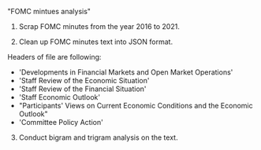"FOMC mintues analysis"

1. Scrap FOMC minutes from the year 2016 to 2021.

2. Clean up FOMC minutes text into JSON format. 

Headers of file are following:

- 'Developments in Financial Markets and Open Market Operations'
- 'Staff Review of the Economic Situation'
- 'Staff Review of the Financial Situation'
- 'Staff Economic Outlook'
- "Participants' Views on Current Economic Conditions and the Economic Outlook"
- 'Committee Policy Action'

3. Conduct bigram and trigram analysis on the text.